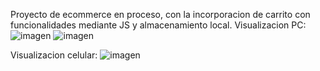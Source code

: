 Proyecto de ecommerce en proceso, con la incorporacion de carrito con funcionalidades mediante JS y almacenamiento local.
Visualizacion PC:
![imagen](https://github.com/Ficamer/Ecommerce-JS-NUCBA-BLOQUE2/assets/75806215/fe05564a-5bad-4bfc-ae4f-3f5e71f5ce90)
![imagen](https://github.com/Ficamer/Ecommerce-JS-NUCBA-BLOQUE2/assets/75806215/2879d97c-540e-402a-a51b-456de499609f)

Visualizacion celular:
![imagen](https://github.com/Ficamer/Ecommerce-JS-NUCBA-BLOQUE2/assets/75806215/7ba154ec-8f80-4ca6-8c03-70a63a39ffdd)

